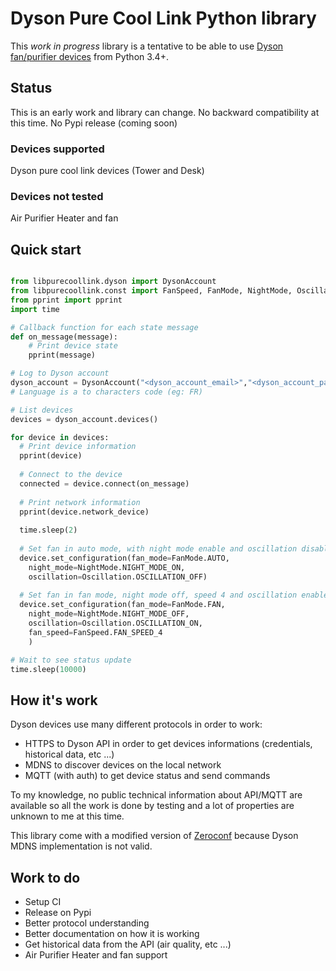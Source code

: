 # Dyson Pure Cool Link Python library

This *work in progress* library is a tentative to be able to use [Dyson fan/purifier devices](http://www.dyson.com/air-treatment/purifiers/dyson-pure-hot-cool-link.aspx) from Python 3.4+.

## Status

This is an early work and library can change. No backward compatibility at this time.
No Pypi release (coming soon)

### Devices supported

Dyson pure cool link devices (Tower and Desk)

### Devices not tested

Air Purifier Heater and fan

## Quick start

```python

from libpurecoollink.dyson import DysonAccount
from libpurecoollink.const import FanSpeed, FanMode, NightMode, Oscillation, FanState
from pprint import pprint
import time

# Callback function for each state message
def on_message(message):
    # Print device state
    pprint(message)

# Log to Dyson account
dyson_account = DysonAccount("<dyson_account_email>","<dyson_account_password>","<language>")
# Language is a to characters code (eg: FR)

# List devices
devices = dyson_account.devices()

for device in devices:
  # Print device information
  pprint(device)
  
  # Connect to the device
  connected = device.connect(on_message)
  
  # Print network information
  pprint(device.network_device)
    
  time.sleep(2)
  
  # Set fan in auto mode, with night mode enable and oscillation disable
  device.set_configuration(fan_mode=FanMode.AUTO, 
    night_mode=NightMode.NIGHT_MODE_ON, 
    oscillation=Oscillation.OSCILLATION_OFF)
  
  # Set fan in fan mode, night mode off, speed 4 and oscillation enable
  device.set_configuration(fan_mode=FanMode.FAN, 
    night_mode=NightMode.NIGHT_MODE_OFF, 
    oscillation=Oscillation.OSCILLATION_ON,
    fan_speed=FanSpeed.FAN_SPEED_4
    )

# Wait to see status update
time.sleep(10000)
```

## How it's work

Dyson devices use many different protocols in order to work:

* HTTPS to Dyson API in order to get devices informations (credentials, historical data, etc ...)
* MDNS to discover devices on the local network
* MQTT (with auth) to get device status and send commands

To my knowledge, no public technical information about API/MQTT are available so all the work is done by testing and a lot of properties are unknown to me at this time.

This library come with a modified version of [Zeroconf](https://github.com/jstasiak/python-zeroconf) because Dyson MDNS implementation is not valid.

## Work to do

* Setup CI
* Release on Pypi
* Better protocol understanding
* Better documentation on how it is working
* Get historical data from the API (air quality, etc ...)
* Air Purifier Heater and fan support
